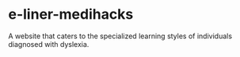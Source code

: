 # e-liner-medihacks
A website that caters to the specialized learning styles of individuals diagnosed with dyslexia.

